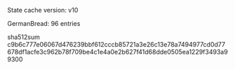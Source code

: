 State cache version: v10

GermanBread: 96 entries

sha512sum c9b6c777e06067d476239bbf612cccb85721a3e26c13e78a7494977cd0d77678df1acfe3c962b78f709be4c1e4a0e2b627f41d68dde0505ea1229f3493a99300